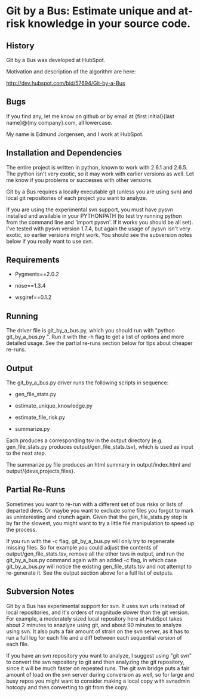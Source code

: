 # Git by a Bus: Estimate unique and at-risk knowledge in your source code.

## History

Git by a Bus was developed at HubSpot.

Motivation and description of the algorithm are here:

http://dev.hubspot.com/bid/57694/Git-by-a-Bus

## Bugs

If you find any, let me know on github or by email at {first
initial}{last name}@{my company}.com, all lowercase.

My name is Edmund Jorgensen, and I work at HubSpot.

## Installation and Dependencies

The entire project is written in python, known to work with 2.6.1 and
2.6.5. The python isn't very exotic, so it may work with earlier
versions as well. Let me know if you problems or successes with other
versions.

Git by a Bus requires a locally executable git (unless you are using
svn) and local git repositories of each project you want to analyze.

If you are using the experimental svn support, you must have pysvn
installed and available in your PYTHONPATH (to test try running python
from the command line and 'import pysvn'.  If it works you should be
all set).  I've tested with pysvn version 1.7.4, but again the usage
of pysvn isn't very exotic, so earlier versions might work.  You
should see the subversion notes below if you really want to use svn.

## Requirements

* Pygments==2.0.2

* nose==1.3.4

* wsgiref==0.1.2

## Running

The driver file is git_by_a_bus.py, which you should run with "python
git_by_a_bus.py <paths to projects>". Run it with the -h flag to get a
list of options and more detailed usage. See the partial re-runs
section below for tips about cheaper re-runs.

## Output

The git_by_a_bus.py driver runs the following scripts in sequence:

* gen_file_stats.py

* estimate_unique_knowledge.py

* estimate_file_risk.py

* summarize.py

Each produces a corresponding tsv in the output directory (e.g.
gen_file_stats.py produces output/gen_file_stats.tsv), which is used
as input to the next step.

The summarize.py file produces an html summary in output/index.html
and output/{devs,projects,files}.

## Partial Re-Runs

Sometimes you want to re-run with a different set of bus risks or
lists of departed devs.  Or maybe you want to exclude some files you
forgot to mark as uninteresting and crunch again.  Given that the
gen_file_stats.py step is by far the slowest, you might want to try a
little file manipulation to speed up the process.

If you run with the -c flag, git_by_a_bus.py will only try to
regenerate missing files. So for example you could adjust the contents
of output/gen_file_stats.tsv, remove all the other tsvs in output, and
run the git_by_a_bus.py command again with an added -c flag, in which
case git_by_a_bus.py will notice the existing gen_file_stats.tsv and
not attempt to re-generate it.  See the output section above for a
full list of outputs.

## Subversion Notes

Git by a Bus has experimental support for svn.  It uses svn urls
instead of local repositories, and it's orders of magnitude slower
than the git version.  For example, a moderately sized local
repository here at HubSpot takes about 2 minutes to anazlyze using
git, and about 90 minutes to analyze using svn.  It also puts a fair
amount of strain on the svn server, as it has to run a full log for
each file and a diff between each sequential version of each file.

If you have an svn repository you want to analyze, I suggest using
"git svn" to convert the svn repository to git and then analyzing the
git repository, since it will be much faster on repeated runs. The git
svn bridge puts a fair amount of load on the svn server during
conversion as well, so for large and busy repos you might want to
consider making a local copy with svnadmin hotcopy and then converting
to git from the copy.

